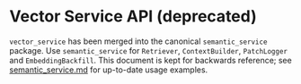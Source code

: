 # Vector Service API (deprecated)

`vector_service` has been merged into the canonical `semantic_service`
package. Use `semantic_service` for `Retriever`, `ContextBuilder`,
`PatchLogger` and `EmbeddingBackfill`. This document is kept for
backwards reference; see [semantic_service.md](semantic_service.md) for
up-to-date usage examples.
